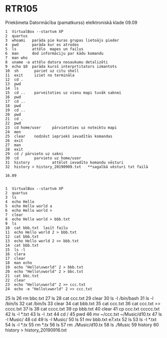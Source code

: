 # RTR105
Priekšmeta Datormācība (pamatkurss) elelktroniskā klade
09.09

    1  VirtualBox --startvm XP
    2  quartus
    3  whoami   parāda pie kuras grupas lietoājs pieder
    4  pwd      parāda kur es atrodos
    5  ls       attēlo  mapes un failus
    6  man      dod informāciju par kādu komandu
    7  man who
    8  uname -a attēlo datora nosaukumu detalizēti
    9  echo $0  parāda kursš interprtitators izmantots
    10  sh       pariet uz citu shell
    11  exit     iziet no termināla
    12  cd .     
    13  pwd
    14  ls
    15  cd ..    parveitoties uz vienu mapi tuvāk saknei
    16  pwd
    17  cd ..
    18  pwd
    19  cd ..
    20  pwd
    21  cd .
    22  pwd
    23  cd home/user     pārvietoties uz noteiktu mapi
    24  men
    25  clear    nodzēst iepriekš ievadītās komandas
    26  exit
    27  man
    28  exit
    29  cd / pārvieto uz sakni
    30  cd       parvieto uz home/user
    31  history          attēlot ievadīto komandu vēsturi
    32  history > history_20190909.txt   **sagalbā vēsturi txt failā
   
    16.09
   
   
    1  VirtualBox --startvm XP
    2  quartus
    3  ls
    4  echo Hello
    5  echo Hello world a
    6  echo Hello world >
    7  clear
    8  echo Hello world > bbb.txt
    9  ls
    10  cat bbb.txt  lasīt failu
    11  echo Hello world 2 > bbb.txt
    12  cat bbb.txt
    13  echo Hello world 2 >> bbb.txt
    14  cat bbb.txt
    15  ls -l
    16  clera
    17  clear
    18  man echo
    19  echo "Hello\vworld" 2 > bbb.txt
    20  echo "Hello\vworld" 2 > bbc.txt
    21  cat bbc.txt
    22  clear
    23  echo "Hello\vworld" 2 >> ccc.txt
    24  echo -e "Hello\vworld" 2 >> ccc.txt
   25  ls
   26  rm bbc.txt
   27  ls
   28  cat ccc.txt
   29  clear
   30  ls -l /bin/bash
   31  ls -l /bin/ls
   32  cat /bin/ls
   33  clear
   34  cat bbb.txt
   35  cat ccc.txt
   36  cat ccc.txt >> cccc.txt
   37  ls
   38  cat cccc.txt
   39  cp bbb.txt
   40  clear
   41  cp ccc.txt ccccc.txt
   42  ls -l *.txt
   43  ls -l .txt
   44  cd /
   45  pwd
   46  mv ~/ccc.txt ~/Music/d10.tx
   47  ls -l Music/
   48  cd
   49  ls -l Music/
   50  ls
   51  mv bbb.txt e7.xtx
   52  ls
   53  ls -l *.txt
   54  ls -l *.*tx*
   55  rm *.*tx*
   56  ls
   57  rm ./Music/d10.tx
   58  ls ./Music
   59  history
   60  history > history_20190916.txt
